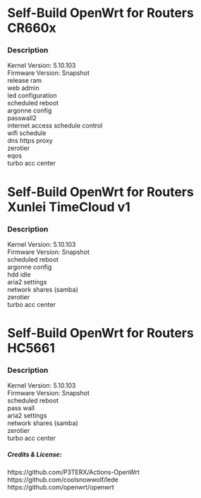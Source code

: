 
<h1>Self-Build OpenWrt for Routers CR660x</h1>

<h3>Description</h3>
Kernel Version: 5.10.103<br>
Firmware Version: Snapshot<br>
release ram<br>
web admin<br>
led configuration<br>
scheduled reboot<br>
argonne config<br>
passwall2<br>
internet access schedule control<br>
wifi schedule<br>
dns https proxy<br>
zerotier<br>
eqos<br>
turbo acc center<br>

<h1>Self-Build OpenWrt for Routers Xunlei TimeCloud v1</h1>
<h3>Description</h3>
Kernel Version: 5.10.103<br>
Firmware Version: Snapshot<br>
scheduled reboot<br>
argonne config<br>
hdd idle<br>
aria2 settings<br>
network shares (samba)<br>
zerotier<br>
turbo acc center<br>

<h1>Self-Build OpenWrt for Routers HC5661</h1>
<h3>Description</h3>
Kernel Version: 5.10.103<br>
Firmware Version: Snapshot<br>
scheduled reboot<br>
pass wall<br>
aria2 settings<br>
network shares (samba)<br>
zerotier<br>
turbo acc center<br>


<h5>Credits & License:</h5>
https://github.com/P3TERX/Actions-OpenWrt<br>
https://github.com/coolsnowwolf/lede<br>
https://github.com/openwrt/openwrt
